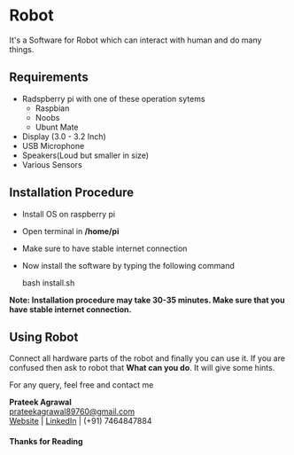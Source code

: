 # Robot


It's a Software for Robot which can interact with human and do many things.

## Requirements

- Radspberry pi with one of these operation sytems
    - Raspbian
    - Noobs
    - Ubunt Mate
- Display (3.0 - 3.2 Inch)
- USB Microphone
- Speakers(Loud but smaller in size)
- Various Sensors

## Installation Procedure

- Install OS on raspberry pi
- Open terminal in **/home/pi**
- Make sure to have stable internet connection
- Now install the software by typing the following command


	bash install.sh


**Note: Installation procedure may take 30-35 minutes. Make sure that you have stable internet connection.**

## Using Robot

Connect all hardware parts of the robot and finally you can use it. 
If you are confused then ask to robot that **What can you do**. It will give some hints.






For any query, feel free and contact me


**Prateek Agrawal**  
prateekagrawal89760@gmail.com  
[Website][400] | [LinkedIn][500] | (+91) 7464847884

#### Thanks for Reading


 [400]: http://agrawalprateek.me
 [500]: https://www.linkedin.com/in/agrawal-prateek
